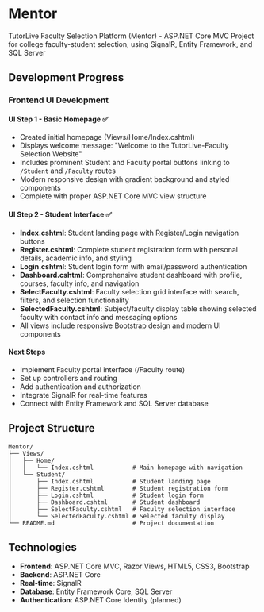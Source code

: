 # Mentor
TutorLive Faculty Selection Platform (Mentor) - ASP.NET Core MVC Project for college faculty-student selection, using SignalR, Entity Framework, and SQL Server

## Development Progress

### Frontend UI Development

#### UI Step 1 - Basic Homepage ✅
- Created initial homepage (Views/Home/Index.cshtml)
- Displays welcome message: "Welcome to the TutorLive-Faculty Selection Website"
- Includes prominent Student and Faculty portal buttons linking to `/Student` and `/Faculty` routes
- Modern responsive design with gradient background and styled components
- Complete with proper ASP.NET Core MVC view structure

#### UI Step 2 - Student Interface ✅
- **Index.cshtml**: Student landing page with Register/Login navigation buttons
- **Register.cshtml**: Complete student registration form with personal details, academic info, and styling
- **Login.cshtml**: Student login form with email/password authentication
- **Dashboard.cshtml**: Comprehensive student dashboard with profile, courses, faculty info, and navigation
- **SelectFaculty.cshtml**: Faculty selection grid interface with search, filters, and selection functionality
- **SelectedFaculty.cshtml**: Subject/faculty display table showing selected faculty with contact info and messaging options
- All views include responsive Bootstrap design and modern UI components

#### Next Steps
- Implement Faculty portal interface (/Faculty route)
- Set up controllers and routing
- Add authentication and authorization
- Integrate SignalR for real-time features
- Connect with Entity Framework and SQL Server database

## Project Structure
```
Mentor/
├── Views/
│   ├── Home/
│   │   └── Index.cshtml           # Main homepage with navigation
│   └── Student/
│       ├── Index.cshtml           # Student landing page
│       ├── Register.cshtml        # Student registration form
│       ├── Login.cshtml           # Student login form
│       ├── Dashboard.cshtml       # Student dashboard
│       ├── SelectFaculty.cshtml   # Faculty selection interface
│       └── SelectedFaculty.cshtml # Selected faculty display
└── README.md                      # Project documentation
```

## Technologies
- **Frontend**: ASP.NET Core MVC, Razor Views, HTML5, CSS3, Bootstrap
- **Backend**: ASP.NET Core
- **Real-time**: SignalR
- **Database**: Entity Framework Core, SQL Server
- **Authentication**: ASP.NET Core Identity (planned)
